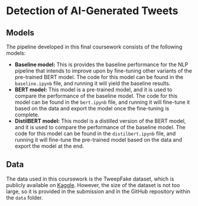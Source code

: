 # Detection of AI-Generated Tweets

## Models

The pipeline developed in this final coursework consists of the following models:

- **Baseline model:** This is provides the baseline performance for the NLP pipeline that intends to improve upon by fine-tuning other variants of the pre-trained BERT model. The code for this model can be found in the `baseline.ipynb` file, and running it will yield the baseline results.
- **BERT model:** This model is a pre-trained model, and it is used to compare the performance of the baseline model. The code for this model can be found in the `bert.ipynb` file, and running it will fine-tune it based on the data and export the model once the fine-tuning is complete.
- **DistilBERT model:** This model is a distilled version of the BERT model, and it is used to compare the performance of the baseline model. The code for this model can be found in the `distilbert.ipynb` file, and running it will fine-tune the pre-trained model based on the data and export the model at the end.

## Data

The data used in this coursework is the TweepFake dataset, which is publicly available on [Kaggle](https://www.kaggle.com/datasets/danofer/tweepfake-dataset). However, the size of the dataset is not too large, so it is provided in the submission and in the GitHub repository within the `data` folder.
